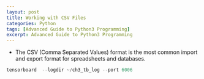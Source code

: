 ```yaml
---
layout: post
title: Working with CSV Files 
categories: Python 
tags: [Advanced Guide to Python3 Programming]
excerpt: Advanced Guide to Python3 Programming 
---
```


- The CSV (Comma Separated Values) format  is the  most common import and export format for spreadsheets and databases.

 
```python
tensorboard  --logdir ~/ch3_tb_log --port 6006
 ```
 
